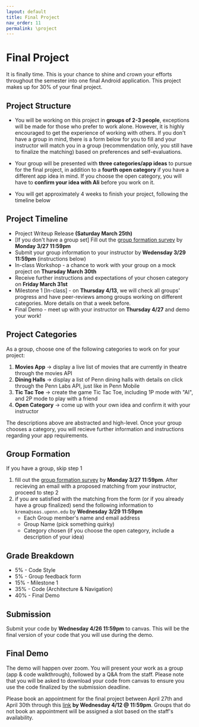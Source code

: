 ```yaml
---
layout: default
title: Final Project
nav_order: 11
permalink: \project
---
```


# **Final Project**

It is finally time. This is your chance to shine and crown your efforts throughout the semester into one final Android application. This project makes up for 30% of your final project.

## **Project Structure**

- You will be working on this project in **groups of 2-3 people**, exceptions will be made for those who prefer to work alone. However, it is highly encouraged to get the experience of working with others. If you don't have a group in mind, there is a form below for you to fill and your instructor will match you in a group (recommendation only, you still have to finalize the matching) based on preferences and self-evaluations.

- Your group will be presented with **three categories/app ideas** to pursue for the final project, in addition to a **fourth open category** if you have a different app idea in mind. If you choose the open category, you will have to **confirm your idea with Ali** before you work on it.

- You will get approximately 4 weeks to finish your project, following the timeline below

## **Project Timeline**

* Project Writeup Release **(Saturday March 25th)**
* [If you don't have a group set] Fill out the [group formation survey](https://forms.gle/YTNG57UHH4FU9y7HA) by **Monday 3/27 11:59pm**
* Submit your group information to your instructor by **Wedensday 3/29 11:59pm** (instructions below)
* In-class Workshop - a chance to work with your group on a mock project on **Thursday March 30th**
* Receive further instructions and expectations of your chosen category on **Friday March 31st**
* Milestone 1 [In-class] - on **Thursday 4/13**, we will check all groups' progress and have peer-reviews among groups working on different categories. More details on that a week before.
* Final Demo - meet up with your instructor on **Thursday 4/27** and demo your work! 

## **Project Categories**

As a group, choose one of the following categories to work on for your project:

1. **Movies App** → display a live list of movies that are currently in theatre through the movies API
2. **Dining Halls** → display a list of Penn dining halls with details on click through the Penn Labs API, just like in Penn Mobile
3. **Tic Tac Toe** → create the game Tic Tac Toe, including 1P mode with "AI", and 2P mode to play with a friend
4. **Open Category** → come up with your own idea and confirm it with your instructor

The descriptions above are abstracted and high-level. Once your group chooses a category, you will recieve further information and instructions regarding your app requirements.

## **Group Formation**

If you have a group, skip step 1
1. fill out the [group formation survey](https://forms.gle/YTNG57UHH4FU9y7HA) by **Monday 3/27 11:59pm**. After recieving an email with a proposed matching from your instructor, proceed to step 2
2. if you are satisfied with the matching from the form (or if you already have a group finalized) send the following information to `krema@seas.upenn.edu` by **Wednesday 3/29 11:59pm**
    * Each Group member's name and email address
    * Group Name (pick something quirky)
    * Category chosen (if you choose the open category, include a description of your idea)


## **Grade Breakdown**
- 5% - Code Style
- 5% - Group feedback form
- 15% - Milestone 1
- 35% - Code (Architecture & Navigation)
- 40% - Final Demo

## **Submission**

Submit your code by **Wednesday 4/26 11:59pm** to canvas. This will be the final version of your code that you will use during the demo.

## **Final Demo**

The demo will happen over zoom. You will present your work as a group (app & code walkthrough), followed by a Q&A from the staff. Please note that you will be asked to download your code from canvas to ensure you use the code finalized by the submission deadline.

Please book an appointment for the final project between April 27th and April 30th through this [link](https://calendly.com/alikrema/cis1950-final-project-demo-day?month=2023-04) **by Wednesday 4/12 @ 11:59pm**. Groups that do not book an appointment will be assigned a slot based on the staff's availability.